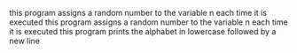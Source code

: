 this program assigns a random number to the variable n each time it is executed
this program assigns a random number to the variable n each time it is executed
this program prints the alphabet in lowercase followed by a new line
